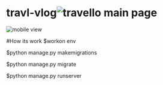 # travl-vlog![travello main page](https://user-images.githubusercontent.com/108901697/186428130-17d26e2e-8a8f-4362-abce-70d55177c4fc.JPG)
![mobile view](https://user-images.githubusercontent.com/108901697/186428147-d56d1852-c426-4a52-b31e-ff11b7008b07.JPG)

#How its work
 $workon env
 
 $python manage.py makemigrations
 
 $python manage.py migrate
 
 $python manage.py runserver

